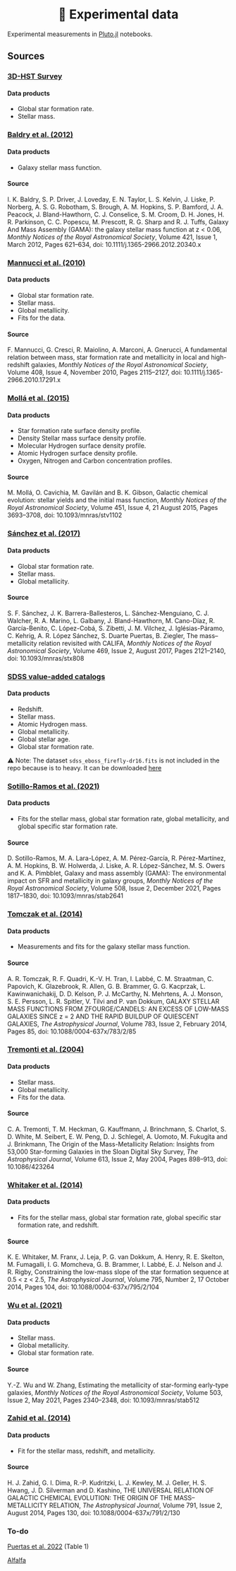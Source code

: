 <div align="center">
    <h1>🔭 Experimental data</h1>
</div>

Experimental measurements in [Pluto.jl](https://github.com/fonsp/Pluto.jl) notebooks.

## Sources

### [3D-HST Survey](https://archive.stsci.edu/prepds/3d-hst/)

#### Data products

- Global star formation rate.
- Stellar mass.

### [Baldry et al. (2012)](https://doi.org/10.1111/j.1365-2966.2012.20340.x)

#### Data products

- Galaxy stellar mass function.

#### Source

I. K. Baldry, S. P. Driver, J. Loveday, E. N. Taylor, L. S. Kelvin, J. Liske, P. Norberg, A. S. G. Robotham, S. Brough, A. M. Hopkins, S. P. Bamford, J. A. Peacock, J. Bland-Hawthorn, C. J. Conselice, S. M. Croom, D. H. Jones, H. R. Parkinson, C. C. Popescu, M. Prescott, R. G. Sharp and R. J. Tuffs, Galaxy And Mass Assembly (GAMA): the galaxy stellar mass function at z < 0.06, _Monthly Notices of the Royal Astronomical Society_, Volume 421, Issue 1, March 2012, Pages 621–634, doi: 10.1111/j.1365-2966.2012.20340.x

### [Mannucci et al. (2010)](https://doi.org/10.1111/j.1365-2966.2010.17291.x)

#### Data products

- Global star formation rate.
- Stellar mass.
- Global metallicity.
- Fits for the data.

#### Source

F. Mannucci, G. Cresci, R. Maiolino, A. Marconi, A. Gnerucci, A fundamental relation between mass, star formation rate and metallicity in local and high-redshift galaxies, _Monthly Notices of the Royal Astronomical Society_, Volume 408, Issue 4, November 2010, Pages 2115–2127, doi: 10.1111/j.1365-2966.2010.17291.x

### [Mollá et al. (2015)](https://doi.org/10.1093/mnras/stv1102)

#### Data products

- Star formation rate surface density profile.
- Density Stellar mass surface density profile.
- Molecular Hydrogen surface density profile.
- Atomic Hydrogen surface density profile.
- Oxygen, Nitrogen and Carbon concentration profiles.

#### Source

M. Mollá, O. Cavichia, M. Gavilán and B. K. Gibson, Galactic chemical evolution: stellar yields and the initial mass function, _Monthly Notices of the Royal Astronomical Society_, Volume 451, Issue 4, 21 August 2015, Pages 3693–3708, doi: 10.1093/mnras/stv1102

### [Sánchez et al. (2017)](https://doi.org/10.1093/mnras/stx808)

#### Data products

- Global star formation rate.
- Stellar mass.
- Global metallicity.

#### Source

S. F. Sánchez, J. K. Barrera-Ballesteros, L. Sánchez-Menguiano, C. J. Walcher, R. A. Marino, L. Galbany, J. Bland-Hawthorn, M. Cano-Díaz, R. García-Benito, C. López-Cobá, S. Zibetti, J. M. Vilchez, J. Iglésias-Páramo, C. Kehrig, A. R. López Sánchez, S. Duarte Puertas, B. Ziegler, The mass–metallicity relation revisited with CALIFA, _Monthly Notices of the Royal Astronomical Society_, Volume 469, Issue 2, August 2017, Pages 2121–2140, doi: 10.1093/mnras/stx808

### [SDSS value-added catalogs](https://www.sdss.org/)

#### Data products

- Redshift.
- Stellar mass.
- Atomic Hydrogen mass.
- Global metallicity.
- Global stellar age.
- Global star formation rate.

⚠ Note: The dataset `sdss_eboss_firefly-dr16.fits` is not included in the repo because is to heavy. It can be downloaded [here](https://data.sdss.org/sas/dr16/eboss/spectro/firefly/v1_1_1/sdss_eboss_firefly-dr16.fits)

### [Sotillo-Ramos et al. (2021)](https://doi.org/10.1093/mnras/stab2641)

#### Data products

- Fits for the stellar mass, global star formation rate, global metallicity, and global specific star formation rate.

#### Source

D. Sotillo-Ramos, M. A. Lara-López, A. M. Pérez-García, R. Pérez-Martínez, A. M. Hopkins, B. W. Holwerda, J. Liske, A. R. López-Sánchez, M. S. Owers and K. A. Pimbblet, Galaxy and mass assembly (GAMA): The environmental impact on SFR and metallicity in galaxy groups, _Monthly Notices of the Royal Astronomical Society_, Volume 508, Issue 2, December 2021, Pages 1817–1830, doi: 10.1093/mnras/stab2641

### [Tomczak et al. (2014)](https://doi.org/10.1088/0004-637x/783/2/85)

#### Data products

- Measurements and fits for the galaxy stellar mass function.

#### Source

A. R. Tomczak, R. F. Quadri, K.-V. H. Tran, I. Labbé, C. M. Straatman, C. Papovich, K. Glazebrook, R. Allen, G. B. Brammer, G. G. Kacprzak, L. Kawinwanichakij, D. D. Kelson, P. J. McCarthy, N. Mehrtens, A. J. Monson, S. E. Persson, L. R. Spitler, V. Tilvi and P. van Dokkum, GALAXY STELLAR MASS FUNCTIONS FROM ZFOURGE/CANDELS: AN EXCESS OF LOW-MASS GALAXIES SINCE z = 2 AND THE RAPID BUILDUP OF QUIESCENT GALAXIES, _The Astrophysical Journal_, Volume 783, Issue 2, February 2014, Pages 85, doi: 10.1088/0004-637x/783/2/85

### [Tremonti et al. (2004)](https://doi.org/10.1086/423264)

#### Data products

- Stellar mass.
- Global metallicity.
- Fits for the data.

#### Source

C. A. Tremonti, T. M. Heckman, G. Kauffmann, J. Brinchmann, S. Charlot, S. D. White, M. Seibert, E. W. Peng, D. J. Schlegel, A. Uomoto, M. Fukugita and J. Brinkmann, The Origin of the Mass-Metallicity Relation: Insights from 53,000 Star-forming Galaxies in the Sloan Digital Sky Survey, _The Astrophysical Journal_, Volume 613, Issue 2, May 2004, Pages 898–913, doi: 10.1086/423264

### [Whitaker et al. (2014)](https://doi.org/10.1088/0004-637x/795/2/104)

#### Data products

- Fits for the stellar mass, global star formation rate, global specific star formation rate, and redshift.

#### Source

K. E. Whitaker, M. Franx, J. Leja, P. G. van Dokkum, A. Henry, R. E. Skelton, M. Fumagalli, I. G. Momcheva, G. B. Brammer, I. Labbé, E. J. Nelson and J. R. Rigby, Constraining the low-mass slope of the star formation sequence at 0.5 < z < 2.5, _The Astrophysical Journal_, Volume 795, Number 2, 17 October 2014, Pages 104, doi: 10.1088/0004-637x/795/2/104

### [Wu et al. (2021)](https://doi.org/10.1093/mnras/stab512)

#### Data products

- Stellar mass.
- Global metallicity.
- Global star formation rate.

#### Source

Y.-Z. Wu and W. Zhang, Estimating the metallicity of star-forming early-type galaxies, _Monthly Notices of the Royal Astronomical Society_, Volume 503, Issue 2, May 2021, Pages 2340–2348, doi: 10.1093/mnras/stab512

### [Zahid et al. (2014)](https://doi.org/10.1088/0004-637x/791/2/130)

#### Data products

- Fit for the stellar mass, redshift, and metallicity.

#### Source

H. J. Zahid, G. I. Dima, R.-P. Kudritzki, L. J. Kewley, M. J. Geller, H. S. Hwang, J. D. Silverman and D. Kashino, THE UNIVERSAL RELATION OF GALACTIC CHEMICAL EVOLUTION: THE ORIGIN OF THE MASS–METALLICITY RELATION, _The Astrophysical Journal_, Volume 791, Issue 2, August 2014, Pages 130, doi: 10.1088/0004-637x/791/2/130

### To-do

[Puertas et al. 2022](https://arxiv.org/abs/2205.01203) (Table 1)

[Alfalfa](http://egg.astro.cornell.edu/alfalfa/data/index.php)
